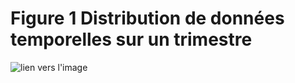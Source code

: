 # Figure 1  Distribution de données temporelles sur un trimestre

![lien vers l'image](robertclerc/ggplot2/Figure_1.png)
